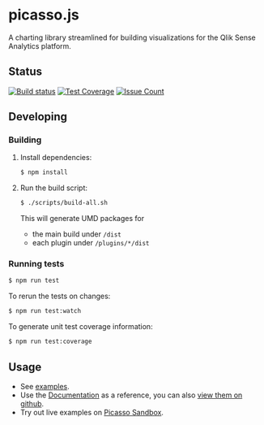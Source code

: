 # picasso.js

A charting library streamlined for building visualizations for the Qlik Sense Analytics platform.

## Status

[![Build status](https://circleci.com/gh/qlik-trial/picasso.js.svg?style=shield&circle-token=b2d43b9cac73c7cad1637e2c2e435d7786b3ae8f)](https://circleci.com/gh/qlik-trial/picasso.js)
[![Test Coverage](https://codeclimate.com/repos/59a6c382541122029c0011ce/badges/1283e4d0c3b6981599f2/coverage.svg)](https://codeclimate.com/repos/59a6c382541122029c0011ce/coverage)
[![Issue Count](https://codeclimate.com/repos/59a6c382541122029c0011ce/badges/1283e4d0c3b6981599f2/issue_count.svg)](https://codeclimate.com/repos/59a6c382541122029c0011ce/feed)

## Developing

### Building

1. Install dependencies:

    ```sh
    $ npm install
    ```

2. Run the build script:

    ```sh
    $ ./scripts/build-all.sh
    ```

    This will generate UMD packages for
    
    - the main build under `/dist`
    - each plugin under `/plugins/*/dist`

### Running tests

```sh
$ npm run test
```

To rerun the tests on changes:

```sh
$ npm run test:watch
```

To generate unit test coverage information:

```sh
$ npm run test:coverage
```

## Usage

* See [examples](examples/).
* Use the [Documentation](http://rd-picasso.rdlund.qliktech.com/picasso/master/docs/dist/) as a reference, you can also [view them on github](docs/dist/).
* Try out live examples on [Picasso Sandbox](http://rd-picasso.rdlund.qliktech.com).
